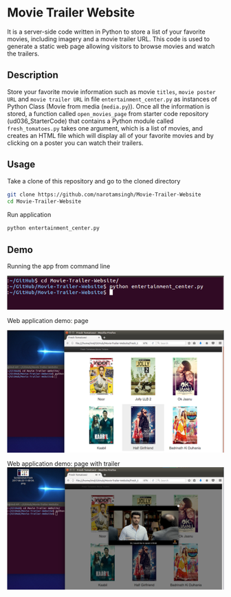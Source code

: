 # Movie Trailer Website
It is a server-side code written in Python to store a list of your favorite movies, including imagery and a movie trailer URL. 
This code is used to generate a static web page allowing visitors to browse movies and watch the trailers.

## Description
Store your favorite movie information such as movie `titles`,  `movie poster URL` and `movie trailer URL` in file `entertainment_center.py` as instances of Python Class (Movie from media (`media.py`)). Once all the information is stored, 
a function called `open_movies_page` from starter code repository (ud036_StarterCode) that contains a Python module called `fresh_tomatoes.py` takes one argument, which is a list of movies, and creates an HTML file which will display all of your 
favorite movies and by clicking on a poster you can watch their trailers.
## Usage

Take a clone of this repository and go to the cloned directory
```bash
git clone https://github.com/narotamsingh/Movie-Trailer-Website
cd Movie-Trailer-Website
```

Run application
```bash
python entertainment_center.py
```

## Demo

Running the app from command line

![Screenshot for Command line](/screenshots/command-line.png?raw=true "Command line")

Web application demo: page

![Screenshot for demo](/screenshots/demo1.png?raw=true "Demo")

Web application demo: page with trailer
![Screenshot for demo](/screenshots/demo2.png?raw=true "Demo")
